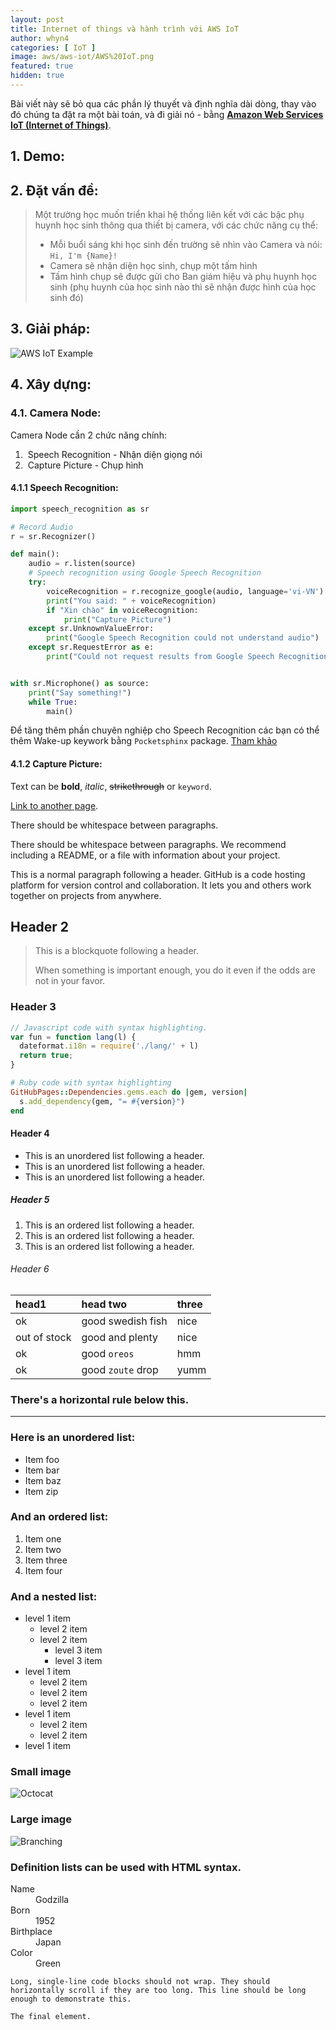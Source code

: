 ```yaml
---
layout: post
title: Internet of things và hành trình với AWS IoT
author: whyn4
categories: [ IoT ]
image: aws/aws-iot/AWS%20IoT.png
featured: true
hidden: true
---
```


Bài viết này sẽ bỏ qua các phần lý thuyết và định nghĩa dài dòng, thay vào đó chúng ta đặt ra một bài toán, và đi giải nó - bằng [**Amazon Web Services IoT (Internet of Things)**](https://aws.amazon.com/iot/).

## 1. Demo:

## 2. Đặt vấn đề:

> Một trường học muốn triển khai hệ thống liên kết với các bậc phụ huynh học sinh thông qua thiết bị camera, với các chức năng cụ thể:
> *   Mỗi buổi sáng khi học sinh đến trường sẽ nhìn vào Camera và nói: `Hi, I'm {Name}!`
> *   Camera sẽ nhận diện học sinh, chụp một tấm hình
> *   Tấm hình chụp sẽ được gửi cho Ban giám hiệu và phụ huynh học sinh (phụ huynh của học sinh nào thì sẽ nhận được hình của học sinh đó)

<!--more-->

## 3. Giải pháp:

![AWS IoT Example](https://quynh-nguyen.github.io/aws/aws-iot/AWS%20IoT.png)

## 4. Xây dựng:

### 4.1. Camera Node:

Camera Node cần 2 chức năng chính:
1.  Speech Recognition - Nhận diện giọng nói
2.  Capture Picture - Chụp hình

#### 4.1.1 Speech Recognition:

```python
import speech_recognition as sr

# Record Audio
r = sr.Recognizer()

def main():
    audio = r.listen(source)
    # Speech recognition using Google Speech Recognition
    try:
        voiceRecognition = r.recognize_google(audio, language='vi-VN')
        print("You said: " + voiceRecognition)
        if "Xin chào" in voiceRecognition:
            print("Capture Picture")
    except sr.UnknownValueError:
        print("Google Speech Recognition could not understand audio")
    except sr.RequestError as e:
        print("Could not request results from Google Speech Recognition service; {0}".format(e))


with sr.Microphone() as source:
    print("Say something!")
    while True:
        main()
```

Để tăng thêm phần chuyên nghiệp cho Speech Recognition các bạn có thể thêm Wake-up keywork bằng `Pocketsphinx` package. [Tham khảo](https://stackoverflow.com/questions/25394329/python-voice-recognition-library-always-listen/25472887)

#### 4.1.2 Capture Picture:

Text can be **bold**, _italic_, ~~strikethrough~~ or `keyword`.

[Link to another page](https://kubernetes.io/).

There should be whitespace between paragraphs.

There should be whitespace between paragraphs. We recommend including a README, or a file with information about your project.

This is a normal paragraph following a header. GitHub is a code hosting platform for version control and collaboration. It lets you and others work together on projects from anywhere.

## Header 2

> This is a blockquote following a header.
>
> When something is important enough, you do it even if the odds are not in your favor.

### Header 3

```js
// Javascript code with syntax highlighting.
var fun = function lang(l) {
  dateformat.i18n = require('./lang/' + l)
  return true;
}
```

```ruby
# Ruby code with syntax highlighting
GitHubPages::Dependencies.gems.each do |gem, version|
  s.add_dependency(gem, "= #{version}")
end
```

#### Header 4

*   This is an unordered list following a header.
*   This is an unordered list following a header.
*   This is an unordered list following a header.

##### Header 5

1.  This is an ordered list following a header.
2.  This is an ordered list following a header.
3.  This is an ordered list following a header.

###### Header 6

| head1        | head two          | three |
|:-------------|:------------------|:------|
| ok           | good swedish fish | nice  |
| out of stock | good and plenty   | nice  |
| ok           | good `oreos`      | hmm   |
| ok           | good `zoute` drop | yumm  |

### There's a horizontal rule below this.

* * *

### Here is an unordered list:

*   Item foo
*   Item bar
*   Item baz
*   Item zip

### And an ordered list:

1.  Item one
1.  Item two
1.  Item three
1.  Item four

### And a nested list:

- level 1 item
  - level 2 item
  - level 2 item
    - level 3 item
    - level 3 item
- level 1 item
  - level 2 item
  - level 2 item
  - level 2 item
- level 1 item
  - level 2 item
  - level 2 item
- level 1 item

### Small image

![Octocat](https://assets-cdn.github.com/images/icons/emoji/octocat.png)

### Large image

![Branching](https://guides.github.com/activities/hello-world/branching.png)


### Definition lists can be used with HTML syntax.

<dl>
<dt>Name</dt>
<dd>Godzilla</dd>
<dt>Born</dt>
<dd>1952</dd>
<dt>Birthplace</dt>
<dd>Japan</dd>
<dt>Color</dt>
<dd>Green</dd>
</dl>

```
Long, single-line code blocks should not wrap. They should horizontally scroll if they are too long. This line should be long enough to demonstrate this.
```

```
The final element.
```
